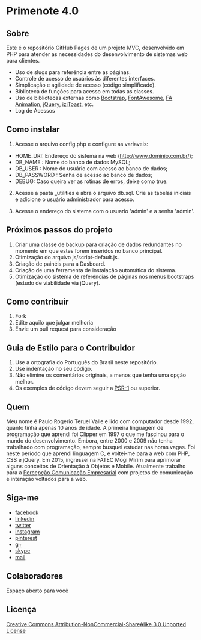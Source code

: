 # Primenote 4.0

## Sobre

Este é o repositório GitHub Pages de um projeto MVC, desenvolvido em PHP para atender as necessidades do desenvolvimento de sistemas web para clientes.

* Uso de slugs para referência entre as páginas.
* Controle de acesso de usuários às diferentes interfaces.
* Simplicação e agilidade de acesso (código simplificado).
* Biblioteca de funções para acesso em todas as classes.
* Uso de bibliotecas externas como [Bootstrap](http://getbootstrap.com/), [FontAwesome](http://fontawesome.io/), [FA Animation](http://l-lin.github.io/font-awesome-animation/), [jQuery](http://jquery.com), [iziToast](https://github.com/dolce/iziToast), etc.
* Log de Acessos

## Como instalar
1. Acesse o arquivo config.php e configure as variaveis:
* HOME_URI: Endereço do sistema na web (http://www.dominio.com.br/);
* DB_NAME : Nome do banco de dados MySQL;
* DB_USER : Nome do usuário com acesso ao banco de dados;
* DB_PASSWORD : Senha de acesso ao banco de dados;
* DEBUG: Caso queira ver as rotinas de erros, deixe como true.

2. Acesse a pasta _utilities e abra o arquivo db.sql. Crie as tabelas iniciais e adicione o usuário administrador para acesso.

3. Acesse o endereço do sistema com o usuario 'admin' e a senha 'admin'.

## Próximos passos do projeto

1. Criar uma classe de backup para criação de dados redundantes no momento em que estes forem inseridos no banco principal.
2. Otimização do arquivo js/script-default.js.
3. Criação de painéis para a Dasboard.
4. Criação de uma ferramenta de instalação automática do sistema.
5. Otimização do sistema de referências de páginas nos menus bootstraps (estudo de viabilidade via jQuery).

## Como contribuir

1. Fork
2. Edite aquilo que julgar melhoria
3. Envie um pull request para consideração

## Guia de Estilo para o Contribuidor

1. Use a ortografia do Português do Brasil neste repositório.
2. Use indentação no seu código.
3. Não elimine os comentários originais, a menos que tenha uma opção melhor.
4. Os exemplos de código devem seguir a [PSR-1](http://www.php-fig.org/psr/psr-1/) ou superior.

## Quem

Meu nome é Paulo Rogerio Teruel Valle e lido com computador desde 1992, quanto tinha apenas 10 anos de idade. A primeira linguagem de programação que aprendi foi Clipper em 1997 o que me fascinou para o mundo do desenvolvimento. Embora, entre 2000 e 2009 não tenha trabalhado com programação, sempre busquei estudar nas horas vagas. Foi neste período que aprendi linguagem C, e voltei-me para a web com PHP, CSS e jQuery. Em 2015, ingressei na FATEC Mogi Mirim para aprimorar alguns conceitos de Orientação à Objetos e Mobile. Atualmente trabalho para a [Percepção Comunicação Empresarial](http://www.mundopercepcao.com.br/) com projetos de comunicação e interação voltados para a web.

## Siga-me

* [facebook](https://www.facebook.com/paulortvalle)
* [linkedin](https://www.linkedin.com/in/paulortvalle/)
* [twitter](https://twitter.com/paulortvalle)
* [instagram](https://www.instagram.com/paulortvalle/)
* [pinterest](https://br.pinterest.com/paulortvalle/)
* [g+](https://plus.google.com/112070815800309233945)
* [skype](paulopercepcao)
* [mail](mailto://paulortvalle@gmail.com)


## Colaboradores

Espaço aberto para você

## Licença

[Creative Commons Attribution-NonCommercial-ShareAlike 3.0 Unported License](http://creativecommons.org/licenses/by-nc-sa/3.0/)
